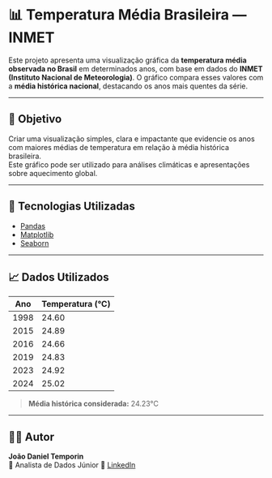 # 📊 Temperatura Média Brasileira — INMET

Este projeto apresenta uma visualização gráfica da **temperatura média observada no Brasil** em determinados anos, com base em dados do **INMET (Instituto Nacional de Meteorologia)**. O gráfico compara esses valores com a **média histórica nacional**, destacando os anos mais quentes da série.

---

## 🎯 Objetivo

Criar uma visualização simples, clara e impactante que evidencie os anos com maiores médias de temperatura em relação à média histórica brasileira.  
Este gráfico pode ser utilizado para análises climáticas e apresentações sobre aquecimento global.

---

## 🧰 Tecnologias Utilizadas

- [Pandas](https://pandas.pydata.org/)  
- [Matplotlib](https://matplotlib.org/)  
- [Seaborn](https://seaborn.pydata.org/)

---

## 📈 Dados Utilizados

| Ano  | Temperatura (°C) |
|------|------------------|
| 1998 | 24.60            |
| 2015 | 24.89            |
| 2016 | 24.66            |
| 2019 | 24.83            |
| 2023 | 24.92            |
| 2024 | 25.02            |

> **Média histórica considerada:** 24.23°C

---

## 👨‍💻 Autor

**João Daniel Temporin**  
💼 Analista de Dados Júnior
🔗 [LinkedIn](https://www.linkedin.com/in/joao-temporin/) 


